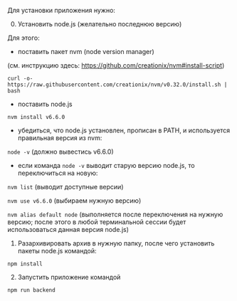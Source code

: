 Для установки приложения нужно:

0. Установить node.js (желательно последнюю версию)

Для этого:

- поставить пакет nvm (node version manager)

(см. инструкцию здесь: https://github.com/creationix/nvm#install-script)

`curl -o- https://raw.githubusercontent.com/creationix/nvm/v0.32.0/install.sh | bash`

- поставить node.js

`nvm install v6.6.0`

- убедиться, что node.js установлен, прописан в PATH, и используется правильная версия из nvm:

`node -v`
(должно вывестись v6.6.0)

- если команда `node -v` выводит старую версию node.js, то переключиться на новую:

`nvm list`
(выводит доступные версии)

`nvm use v6.6.0`
(выбираем нужную версию)

`nvm alias default node`
(выполняется после переключения на нужную версию; после этого в любой терминальной сессии будет использоваться данная версия node.js)

1. Разархивировать архив в нужную папку, после чего установить пакеты node.js командой:

`npm install`

2. Запустить приложение командой

`npm run backend`
